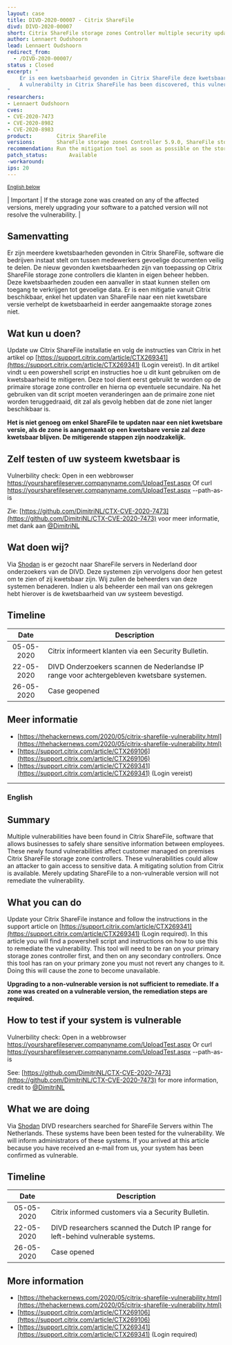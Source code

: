 ```yaml
---
layout: case
title: DIVD-2020-00007 - Citrix ShareFile
divd: DIVD-2020-00007
short: Citrix ShareFile storage zones Controller multiple security updates
author: Lennaert Oudshoorn
lead: Lennaert Oudshoorn
redirect_from:
  - /DIVD-2020-00007/
status : Closed
excerpt: "
	Er is een kwetsbaarheid gevonden in Citrix ShareFile deze kwetsbaarheid kan gebruikt worden door een aanvaller om toegang te verkrijgen tot gevoelige data. /
	A vulnerabilty in Citrix ShareFile has been discovered, this vulnerability can be used by an attacker to potentially gain access to sensitive data.
"
researchers:
- Lennaert Oudshoorn
cves:
- CVE-2020-7473
- CVE-2020-8982
- CVE-2020-8983
product:        Citrix ShareFile
versions:       ShareFile storage zones Controller 5.9.0, ShareFile storage zones Controller 5.8.0, ShareFile storage zones Controller 5.7.0, ShareFile StorageZones Controller 5.6.0, ShareFile StorageZones Controller 5.5.0, All earlier versions of ShareFile StorageZones Controller
recommendation: Run the mitigation tool as soon as possible on the storage zone controllers managing each impacted storage zone by following the guidance in the support article.
patch_status:	 	Available
-workaround:		
ips: 20
---
```

<p>
	<small><a href='{{ page.url }}#english'>English below</a></small>
</p>

| Important | If the storage zone was created on any of the affected versions, merely upgrading your software to a patched version will not resolve the vulnerability. |


## Samenvatting

Er zijn meerdere kwetsbaarheden gevonden in Citrix ShareFile, software die bedrijven instaat stelt om tussen medewerkers gevoelige documenten veilig te delen. De nieuw gevonden kwetsbaarheden zijn van toepassing op Citrix ShareFile storage zone controllers die klanten in eigen beheer hebben. Deze kwetsbaarheden zouden een aanvaller in staat kunnen stellen om toegang te verkrijgen tot gevoelige data. Er is een mitigatie vanuit Citrix beschikbaar, enkel het updaten van ShareFile naar een niet kwetsbare versie verhelpt de kwetsbaarheid in eerder aangemaakte storage zones niet.

## Wat kun u doen?

Update uw Citrix ShareFile installatie en volg de instructies van Citrix in het artikel op [https://support.citrix.com/article/CTX269341](https://support.citrix.com/article/CTX269341) (Login vereist). In dit artikel vindt u een powershell script en instructies hoe u dit kunt gebruiken om de kwetsbaarheid te mitigeren. Deze tool dient eerst gebruikt te worden op de primaire storage zone controller en hierna op eventuele secundaire. Na het gebruiken van dit script moeten veranderingen aan de primaire zone niet worden teruggedraaid, dit zal als gevolg hebben dat de zone niet langer beschikbaar is.

**Het is niet genoeg om enkel ShareFile te updaten naar een niet kwetsbare versie, als de zone is aangemaakt op een kwetsbare versie zal deze kwetsbaar blijven. De mitigerende stappen zijn noodzakelijk.**

## Zelf testen of uw systeem kwetsbaar is
Vulnerbility check:
Open in een webbrowser
https://yoursharefileserver.companyname.com/UploadTest.aspx
Of
curl https://yoursharefileserver.companyname.com/UploadTest.aspx --path-as-is

Zie: [https://github.com/DimitriNL/CTX-CVE-2020-7473](https://github.com/DimitriNL/CTX-CVE-2020-7473) voor meer informatie, met dank aan [@DimitriNL](https://twitter.com/dimitrinl)

## Wat doen wij?

Via [Shodan](https://shodan.io) is er gezocht naar ShareFile servers in Nederland door onderzoekers van de DIVD. Deze systemen zijn vervolgens door hen getest om te zien of zij kwetsbaar zijn. Wij zullen de beheerders van deze systemen benaderen. Indien u als beheerder een mail van ons gekregen hebt hierover is de kwetsbaarheid van uw systeem bevestigd.

## Timeline

| Date  | Description |
|:-----:|-------------|
| 05-05-2020| Citrix informeert klanten via een Security Bulletin. |
| 22-05-2020| DIVD Onderzoekers scannen de Nederlandse IP range voor achtergebleven kwetsbare systemen.|
| 26-05-2020 | Case geopened |

## Meer informatie
* [https://thehackernews.com/2020/05/citrix-sharefile-vulnerability.html](https://thehackernews.com/2020/05/citrix-sharefile-vulnerability.html)
* [https://support.citrix.com/article/CTX269106](https://support.citrix.com/article/CTX269106)
* [https://support.citrix.com/article/CTX269341](https://support.citrix.com/article/CTX269341) (Login vereist)

<hr>

### English

## Summary
Multiple vulnerabilities have been found in Citrix ShareFile, software that allows businesses to safely share sensitive information between employees. These newly found vulnerabilities affect customer managed on premises Citrix ShareFile storage zone controllers. These vulnerabilities could allow an attacker to gain access to sensitive data. A mitigating solution from Citrix is available. Merely updating ShareFile to a non-vulnerable version will not remediate the vulnerability.

## What you can do

Update your Citrix ShareFile instance and follow the instructions in the support article on [https://support.citrix.com/article/CTX269341](https://support.citrix.com/article/CTX269341) (Login required). In this article you will find a powershell script and instructions on how to use this to remediate the vulnerability. This tool will need to be ran on your primary storage zones controller first, and then on any secondary controllers. Once this tool has ran on your primary zone you must not revert any changes to it. Doing this will cause the zone to become unavailable.

**Upgrading to a non-vulnerable version is not sufficient to remediate. If a zone was created on a vulnerable version, the remediation steps are required.**

## How to test if your system is vulnerable
Vulnerbility check:
Open in a webbrowser
https://yoursharefileserver.companyname.com/UploadTest.aspx
Or
curl https://yoursharefileserver.companyname.com/UploadTest.aspx --path-as-is

See: [https://github.com/DimitriNL/CTX-CVE-2020-7473](https://github.com/DimitriNL/CTX-CVE-2020-7473) for more information, credit to [@DimitriNL](https://twitter.com/dimitrinl)


## What we are doing

Via [Shodan](https://shodan.io) DIVD researchers searched for ShareFile Servers within The Netherlands. These systems have been been tested for the vulnerability. We will inform administrators of these systems. If you arrived at this article because you have received an e-mail from us, your system has been confirmed as vulnerable.

## Timeline

| Date  | Description |
|:-----:|-------------|
| 05-05-2020| Citrix informed customers via a Security Bulletin. |
| 22-05-2020| DIVD researchers scanned the Dutch IP range for left-behind vulnerable systems.|
| 26-05-2020 | Case opened |

## More information
* [https://thehackernews.com/2020/05/citrix-sharefile-vulnerability.html](https://thehackernews.com/2020/05/citrix-sharefile-vulnerability.html)
* [https://support.citrix.com/article/CTX269106](https://support.citrix.com/article/CTX269106)
* [https://support.citrix.com/article/CTX269341](https://support.citrix.com/article/CTX269341) (Login required)
